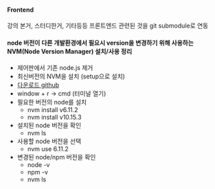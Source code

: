 #### Frontend
강의 본거, 스터디한거, 기타등등 프론트엔드 관련된 것을 git submodule로 연동

#### node 버전이 다른 개발환경에서 필요시 version을 변경하기 위해 사용하는 NVM(Node Version Manager) 설치/사용 정리  

* 제어판에서 기존 node.js 제거
* 최신버전의 NVM을 설치 (setup으로 설치)
* [다운로드 github](https://github.com/coreybutler/nvm-windows/releases)
* window + r -> cmd (터미널 열기)
* 필요한 버전의 node를 설치
    * nvm install v6.11.2
    * nvm install v10.15.3
* 설치된 node 버전을 확인
    * nvm ls
* 사용할 node 버전을 선택
    * nvm use 6.11.2
* 변경된 node/npm 버전을 확인
    * node -v
    * npm -v
    * nvm ls
